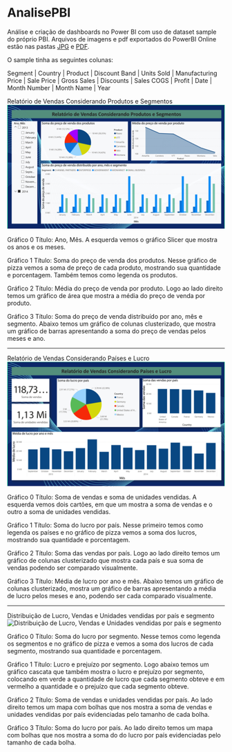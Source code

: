 # AnalisePBI
Análise e criação de dashboards no Power BI com uso de dataset sample do próprio PBI. Arquivos de imagens e pdf exportados do PowerBI Online estão nas pastas [JPG](https://github.com/FlavioFMBorges/AnalisePBI/tree/main/jpg) e [PDF](https://github.com/FlavioFMBorges/AnalisePBI/tree/main/pdf).

O sample tinha as seguintes colunas:

Segment | Country | Product | Discount Band | Units Sold | Manufacturing Price | Sale Price | Gross Sales | Discounts | Sales COGS | Profit | Date | Month Number | Month Name | Year

Relatório de Vendas Considerando Produtos e Segmentos
![Relatório de Vendas Considerando Produtos e Segmentos](https://github.com/FlavioFMBorges/AnalisePBI/blob/main/jpg/pag1-01.jpg)

Gráfico 0
Título: Ano, Mês.
A esquerda vemos o gráfico Slicer que mostra os anos e os meses.

Gráfico 1
Título: Soma do preço de venda dos produtos.
Nesse gráfico de pizza vemos a soma de preço de cada produto, mostrando sua quantidade e porcentagem. Também temos como legenda os produtos.

Gráfico 2
Título: Média do preço de venda por produto.
Logo ao lado direito temos um gráfico de área que mostra a média do preço de venda por produto.

Gráfico 3
Título: Soma do preço de venda distribuído por ano, mês e segmento.
Abaixo temos um gráfico de colunas clusterizado, que mostra um gráfico de barras apresentando a soma do preço de vendas pelos meses e ano.

-----------------------------

Relatório de Vendas Considerando Países e Lucro
![Relatório de Vendas Considerando Países e Lucro](https://github.com/FlavioFMBorges/AnalisePBI/blob/main/jpg/pag2-01.jpg)

Gráfico 0
Título: Soma de vendas e soma de unidades vendidas.
A esquerda vemos dois cartões, em que um mostra a soma de vendas e  o outro a soma de unidades vendidas.

Gráfico 1
Título: Soma do lucro por país.
Nesse primeiro temos como legenda os países e no gráfico de pizza vemos a soma dos lucros, mostrando sua quantidade e porcentagem.

Gráfico 2
Título: Soma das vendas por país.
Logo ao lado direito temos um gráfico de colunas clusterizado que mostra cada país e sua soma de vendas podendo ser comparado visualmente.

Gráfico 3
Título: Média de lucro por ano e mês.
Abaixo temos um gráfico de colunas clusterizado, mostra um gráfico de barras apresentando a média de lucro pelos meses e ano, podendo ser cada comparado visualmente.

-----------------------------

Distribuição de Lucro, Vendas e Unidades vendidas por país e segmento
![Distribuição de Lucro, Vendas e Unidades vendidas por país e segmento](https://github.com/FlavioFMBorges/AnalisePBI/blob/main/jpg/pag3-01.jpg)

Gráfico 0
Título: Soma do lucro por segmento.
Nesse temos como legenda os segmentos e no gráfico de pizza e vemos a soma dos lucros de cada segmento, mostrando sua quantidade e porcentagem.

Gráfico 1
Título: Lucro e prejuízo por segmento.
Logo abaixo temos um gráfico cascata que também mostra o lucro e prejuízo por segmento, colocando em verde a quantidade de lucro que cada segmento obteve e em vermelho a quantidade e o prejuízo que cada segmento obteve. 

Gráfico 2
Título: Soma de vendas e unidades vendidas por país.
Ao lado direito temos um mapa com bolhas que nos mostra a soma de vendas e unidades vendidas por país evidenciadas pelo tamanho de cada bolha.

Gráfico 3
Título: Soma do lucro por país.
Ao lado direito temos um mapa com bolhas que nos mostra a soma do do lucro por país evidenciadas pelo tamanho de cada bolha.



